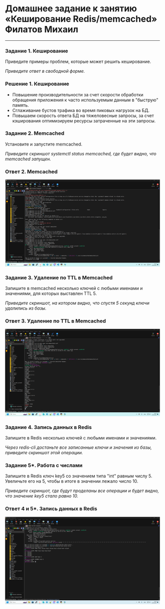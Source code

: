 # Домашнее задание к занятию «Кеширование Redis/memcached» Филатов Михаил

---

### Задание 1. Кеширование 

Приведите примеры проблем, которые может решить кеширование. 

*Приведите ответ в свободной форме.*


### Решение 1. Кеширование

- Повышение производительности за счет скорости обработки обращения приложения к часто используемым данным в "быструю" память.
- Сглаживание бустов трафика во время пиковых нагрузок на БД.
- Повышаем скорость ответа БД на тяжеловесные запросы, за счет кэширования оптимизируем ресурсы затраченные на эти запросы.

### Задание 2. Memcached

Установите и запустите memcached.

*Приведите скриншот systemctl status memcached, где будет видно, что memcached запущен.*

### Ответ 2. Memcached

![skrin](https://github.com/MikhailFilatovv/git_hw/blob/main/img/cache_skrn1.png)

### Задание 3. Удаление по TTL в Memcached

Запишите в memcached несколько ключей с любыми именами и значениями, для которых выставлен TTL 5. 

*Приведите скриншот, на котором видно, что спустя 5 секунд ключи удалились из базы.*

### Ответ 3. Удаление по TTL в Memcached

![skrin](https://github.com/MikhailFilatovv/git_hw/blob/main/img/cache_skrn2.png)

### Задание 4. Запись данных в Redis

Запишите в Redis несколько ключей с любыми именами и значениями. 

*Через redis-cli достаньте все записанные ключи и значения из базы, приведите скриншот этой операции.*

### Задание 5*. Работа с числами 

Запишите в Redis ключ key5 со значением типа "int" равным числу 5. Увеличьте его на 5, чтобы в итоге в значении лежало число 10.  

*Приведите скриншот, где будут проделаны все операции и будет видно, что значение key5 стало равно 10.*


### Ответ 4 и 5*. Запись данных в Redis

![skrin](https://github.com/MikhailFilatovv/git_hw/blob/main/img/cache_skrn3.png)
